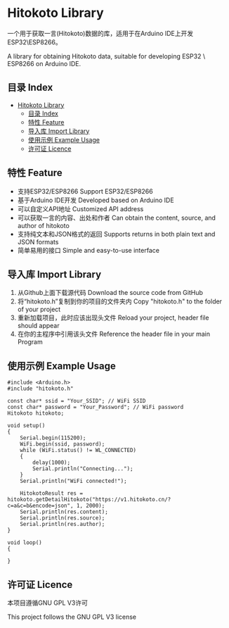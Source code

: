 # Hitokoto Library

一个用于获取一言(Hitokoto)数据的库，适用于在Arduino IDE上开发ESP32\ESP8266。

A library for obtaining Hitokoto data, suitable for developing ESP32 \ ESP8266 on Arduino IDE.

## 目录  Index

- [Hitokoto Library](#hitokoto-library)
  - [目录  Index](#目录--index)
  - [特性  Feature](#特性--feature)
  - [导入库  Import Library](#导入库--import-library)
  - [使用示例  Example Usage](#使用示例--example-usage)
  - [许可证  Licence](#许可证--licence)

## 特性  Feature

- 支持ESP32/ESP8266    Support ESP32/ESP8266
- 基于Arduino IDE开发    Developed based on Arduino IDE
- 可以自定义API地址    Customized API address
- 可以获取一言的内容、出处和作者    Can obtain the content, source, and author of hitokoto
- 支持纯文本和JSON格式的返回    Supports returns in both plain text and JSON formats
- 简单易用的接口    Simple and easy-to-use interface

## 导入库  Import Library

1. 从Github上面下载源代码    Download the source code from GitHub
2. 将“hitokoto.h”复制到你的项目的文件夹内    Copy "hitokoto.h" to the folder of your project
3. 重新加载项目，此时应该出现头文件    Reload your project, header file should appear
4. 在你的主程序中引用该头文件    Reference the header file in your main Program

## 使用示例  Example Usage

```c_cpp
#include <Arduino.h>
#include "hitokoto.h"

const char* ssid = "Your_SSID"; // WiFi SSID
const char* password = "Your_Password"; // WiFi password
Hitokoto hitokoto;

void setup() 
{
    Serial.begin(115200);
    WiFi.begin(ssid, password);
    while (WiFi.status() != WL_CONNECTED) 
    {
        delay(1000);
        Serial.println("Connecting...");
    }
    Serial.println("WiFi connected!");

    HitokotoResult res = hitokoto.getDetailHitokoto("https://v1.hitokoto.cn/?c=a&c=b&encode=json", 1, 2000);
    Serial.println(res.content);
    Serial.println(res.source);
    Serial.println(res.author);
}

void loop() 
{

}

```

## 许可证  Licence

本项目遵循GNU GPL V3许可

This project follows the GNU GPL V3 license
